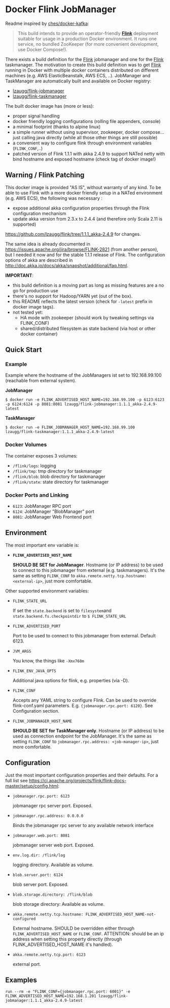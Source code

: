 Docker Flink JobManager
============================
Readme inspired by [ches/docker-kafka]:
>   This build intends to provide an operator-friendly  **[Flink]**  deployment suitable for usage in a production Docker environment. It runs one service, no bundled ZooKeeper (for more convenient development, use Docker Compose!).
>   

There exists a build definition for the [Flink] jobmanager and one for the [Flink] taskmanager. The motivation to create this build definition was to get [Flink] running in Docker with multiple docker containers distributed on different machines (e.g. AWS ElasticBeanstalk, AWS ECS, ..).
JobManager and TaskManager are automatically built and available on Docker registry:
- [lzaugg/flink-jobmanager]
- [lzaugg/flink-taskmanager]

The built docker image has (more or less):

- proper signal handling
- docker friendly logging configurations (rolling file appenders, console)
- a minimal footprint (thanks to alpine linux)
- a simple runner without using supervisor, zookeeper, docker compose... just calling java directly (while all those other things are still possible)
- a convenient way to configure flink through environment variables (`FLINK_CONF`,..)
- patched version of Flink 1.1.1 with akka 2.4.9 to support NATed netty with bind hostname and exposed hostname (check tag of docker image!)


Warning / Flink Patching
-------------

This docker image is provided "AS IS", without warranty of any kind. To be able to use Flink with a more docker friendly setup in a NATed environment (e.g. AWS ECS), the following was necessary :

- expose additional akka configuration properties through the Flink configuration mechanism
- update akka version from 2.3.x to 2.4.4 (and therefore only Scala 2.11 is supported)

https://github.com/lzaugg/flink/tree/1.1.1_akka-2.4.9 for changes.

The same idea is already documented in https://issues.apache.org/jira/browse/FLINK-2821 (from another person), but I needed it now and for the stable 1.1.1 release of Flink. The configuration options of akka are described in http://doc.akka.io/docs/akka/snapshot/additional/faq.html.

**IMPORTANT**: 

- this build definition is a moving part as long as missing features are a no go for production use
- there's no support for Hadoop/YARN yet (out of the box).
- this README reflects the latest version (check for `-latest` prefix in docker image tags).
- not tested yet:
  - HA mode with zookeeper (should work by tweaking settings via FLINK_CONF)
  - shared/distributed filesystem as state backend (via host or other docker container)


Quick Start
-------------

### Example
Example where the hostname of the JobManagers ist set to 192.168.99.100 (reachable from external system).

**JobManager**
```
$ docker run -e FLINK_ADVERTISED_HOST_NAME=192.168.99.100 -p 6123:6123 -p 6124:6124 -p 8081:8081 lzaugg/flink-jobmanager:1.1.1_akka-2.4.9-latest
```

**TaskManager**
```
$ docker run -e FLINK_JOBMANAGER_HOST_NAME=192.168.99.100 lzaugg/flink-taskmanager:1.1.1_akka-2.4.9-latest
```

### Docker Volumes
The container exposes 3 volumes:

- `/flink/logs`: logging
- `/flink/tmp`: tmp directory for taskmanager
- `/flink/blob`: blob directory for taskmanager
- `/flink/state`: state directory for taskmanager

### Docker Ports and Linking
- `6123`: JobManager RPC port
- `6124`: JobManager "BlobManager" port
- `8081`: JobManager Web Frontend port


Environment
-------------
The most important env variable is:

- **`FLINK_ADVERTISED_HOST_NAME`**
    
    **SHOULD BE SET for JobManager**. Hostname (or IP address) to be used to connect to this jobmanager from external (e.g. taskmanagers). It's the same as setting `FLINK_CONF` to `akka.remote.netty.tcp.hostname: <external-ip>`, just more comfortable. 

Other supported environment variables:

- `FLINK_STATE_URL`

  If set the `state.backend` is set to `filesystem`and `state.backend.fs.checkpointdir` to `$ FLINK_STATE_URL`

- `FLINK_ADVERTISED_PORT`

  Port to be used to connect to this jobmanager from external. Default 6123.

- `JVM_ARGS`

  You know, the things like `-Xmx768m`

- `FLINK_ENV_JAVA_OPTS`

  Additional java options for flink, e.g. properties (via -D).

- `FLINK_CONF`

  Accepts any YAML string to configure Flink. Can be used to override flink-conf.yaml parameters. E.g. `{jobmanager.rpc.port: 6120}`. See Configuration section.

  
- `FLINK_JOBMANAGER_HOST_NAME`
    
    **SHOULD BE SET for TaskManager only**. Hostname (or IP address) to be used as connection endpoint for the JobManager. It's the same as setting `FLINK_CONF` to `jobmanager.rpc.address: <job-manager-ip>`, just more comfortable.


Configuration
--------------
Just the most important configuration properties and their defaults. For a full list see https://ci.apache.org/projects/flink/flink-docs-master/setup/config.html:

- `jobmanager.rpc.port: 6123`

  jobmanager rpc server port. Exposed.

- `jobmanager.rpc.address: 0.0.0.0`

  Binds the jobmanager rpc server to any available network interface

- `jobmanager.web.port: 8081`

  jobmanager server web port. Exposed.

- `env.log.dir: /flink/log`

  logging directory. Available as volume.

- `blob.server.port: 6124`

  blob server port. Exposed.

- `blob.storage.directory: /flink/blob`

  blob storage directory: Available as volume.

- `akka.remote.netty.tcp.hostname: FLINK_ADVERTISED_HOST_NAME-not-configured`

  External hostname. SHOULD be overridden either through `FLINK_ADVERTISED_HOST_NAME` or `FLINK_CONF`. ATTENTION: should be an ip address when setting this property directly (through FLINK_ADVERTISED_HOST_NAME it's handled).

- `akka.remote.netty.tcp.port: 6123`

  external port.



Examples
-------------
`run --rm -e "FLINK_CONF={jobmanager.rpc.port: 6001}" -e FLINK_ADVERTISED_HOST_NAME=192.168.1.201 lzaugg/flink-jobmanager:1.1.1_akka-2.4.9-latest`


[Flink]: https://flink.apache.org/
[lzaugg/flink-jobmanager]: https://hub.docker.com/r/lzaugg/flink-jobmanager/
[lzaugg/flink-taskmanager]: https://hub.docker.com/r/lzaugg/flink-taskmanager/
[ches/docker-kafka]: https://github.com/ches/docker-kafka

